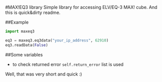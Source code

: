 #MAX!EQ3 library
Simple library for accessing ELV/EQ-3 MAX! cube. And this is quick&dirty readme.

##Example
```python
import maxeq3

eq3 = maxeq3.eq3data("your_ip_address", 62910)
eq3.readData(False)
```

##Some variables
* to check returned error `self.return_error` list is used


Well, that was very short and quick :)